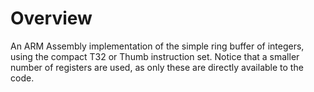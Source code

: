 # Overview

An ARM Assembly implementation of the simple ring buffer of integers, using the compact T32 or Thumb instruction set. 
Notice that a smaller number of registers are used, as only these are directly available to the code. 


